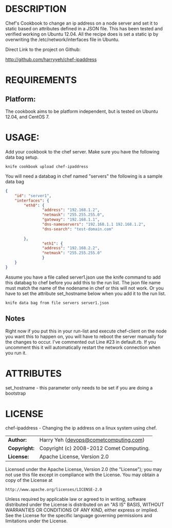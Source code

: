 # DESCRIPTION

Chef's Cookbook to change an ip address on a node server and set it to static based on attributes defined in a JSON file. This has been tested and verified working on Ubuntu 12.04. All the recipe does is set a static ip by overwriting the /etc/network/interfaces file in Ubuntu.

Direct Link to the project on Github:

http://github.com/harryyeh/chef-ipaddress

# REQUIREMENTS

## Platform:

The cookbook aims to be platform independent, but is tested on Ubuntu 12.04, and CentOS 7.

# USAGE:

Add your cookbook to the chef server. Make sure you have the following data bag setup.

```shell
knife cookbook upload chef-ipaddress
```

You will need a databag in chef named "servers" the following is a sample data bag

```json
{
    "id": "server1",
    "interfaces": {
        "eth0": {
                "address": "192.168.1.2",
                "netmask": "255.255.255.0",
                "gateway": "192.168.1.1",
                "dns-nameservers": "192.168.1.1 192.168.1.2",
                "dns-search": "test-domain.com"
            
        },
				"eth1": {
                "address": "192.168.2.2",
                "netmask": "255.255.255.0"
				}
    }
}
```

Assume you have a file called server1.json use the knife command to add this databag to chef before you add this to the run list. The json file name must match the name of the nodename in chef or this will not work. Or you have to set the attribute set_hostname below when you add it to the run list.

```shell
knife data bag from file servers server1.json
```

## Notes

Right now if you put this in your run-list and execute chef-client on the node you want this to happen on, you will have to reboot the server manually for the changes to occur. I've commented out Line #23 in default.rb. If you uncomment this it will automatically restart the network connection when you run it.

# ATTRIBUTES

set_hostname - this parameter only needs to be set if you are doing a bootstrap

# LICENSE

chef-ipaddress - Changing the ip address on a linux system using chef.

|                      |                                          |
|:---------------------|:-----------------------------------------|
| **Author:**          | Harry Yeh (<devops@cometcomputing.com>)
| **Copyright:**       | Copyright (c) 2008-2012 Comet Computing.
| **License:**         | Apache License, Version 2.0

Licensed under the Apache License, Version 2.0 (the "License");
you may not use this file except in compliance with the License.
You may obtain a copy of the License at

    http://www.apache.org/licenses/LICENSE-2.0

Unless required by applicable law or agreed to in writing, software
distributed under the License is distributed on an "AS IS" BASIS,
WITHOUT WARRANTIES OR CONDITIONS OF ANY KIND, either express or implied.
See the License for the specific language governing permissions and
limitations under the License.
